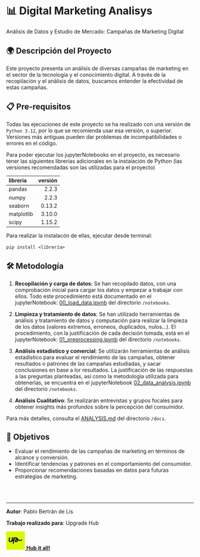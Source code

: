 # 📊 Digital Marketing Analisys
Análisis de Datos y Estudio de Mercado: Campañas de Marketing  Digital

## 🌍 Descripción del Proyecto

Este proyecto presenta un análisis de diversas campañas de marketing en el sector de la tecnología y el conocimiento digital. A través de la recopilación y el análisis de datos, buscamos entender la efectividad de estas campañas.

## 📋 Pre-requisitos

Todas las ejecuciones de este proyecto se ha realizado con una versión de `Python 3.12`, por lo que se recomienda usar esa versión, o superior. Versiones más antiguas pueden dar problemas de incompatibilidades o errores en el código.

Para poder ejecutar los jupyterNotebooks en el proyecto, es necesario tener las siguientes librerías adicionales en la instalación de Python (las versiones recomendadas son las utilizadas para el proyecto)

| librería | versión |
| :- | -: |
| pandas | 2.2.3 |
| numpy | 2.2.3 |
| seaborn | 0.13.2 |
| matplotlib | 3.10.0 |
| scipy | 1.15.2 |

Para realizar la instalacón de ellas, ejecutar desde terminal:
```
pip install <librería>
```

## 🛠 Metodología

1. **Recopilación y carga de datos**: Se han recopilado datos, con una comprobación inicial para cargar los datos y empezar a trabajar con ellos. Todo este procedimiento está documentado en el jupyterNotebook: [00_load_data.ipynb](./notebooks/00_load_data.ipynb) del directorio `/notebooks`.

2. **Limpieza y tratamiento de datos**: Se han utilizado herramientas de análisis y tratamiento de datos y computación para realizar la limpieza de los datos (valores extremos, erroneos, duplicados, nulos...). El procedimiento, con la justificación de cada decisión tomada, está en el jupyterNotebook: [01_preprocessing.ipynb](./notebooks/01_preprocessing.ipynb) del directorio `/notebooks`.

3. **Análisis estadístico y comercial**: Se utilizarán herramientas de análisis estadístico para evaluar el rendimiento de las campañas, obtener resultados o patrones de las campañas estudiadas, y sacar conclusiones en base a lor resultados. La justificación de las respuestas a las preguntas planteadas, así como la metodología utilizada para obtenerlas, se encuentra en el jupyterNotebook [02_data_analysis.ipynb](./notebooks/02_data_analysis.ipynb) del directorio `/notebooks`.

4. **Análisis Cualitativo**: Se realizarán entrevistas y grupos focales para obtener insights más profundos sobre la percepción del consumidor.

Para más detalles, consulta el [ANALYSIS.md](./docs/ANALYSIS.md) del directorio `/docs`.

## 🎯 Objetivos

- Evaluar el rendimiento de las campañas de marketing en términos de alcance y conversión.
- Identificar tendencias y patrones en el comportamiento del consumidor.
- Proporcionar recomendaciones basadas en datos para futuras estrategias de marketing.

<br/>
<br/>

---

**Autor**: Pablo Bertrán de Lis

**Trabajo realizado para**: Upgrade Hub

<a href="https://www.upgrade-hub.com/"><img src="./img/upgrade_logo.jpg" alt="Description" width="50"> **Hub it all!**</a>

